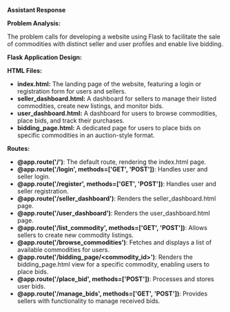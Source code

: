 **Assistant Response**

**Problem Analysis:**

The problem calls for developing a website using Flask to facilitate the sale of commodities with distinct seller and user profiles and enable live bidding.

**Flask Application Design:**

**HTML Files:**

* **index.html:** The landing page of the website, featuring a login or registration form for users and sellers.
* **seller_dashboard.html:** A dashboard for sellers to manage their listed commodities, create new listings, and monitor bids.
* **user_dashboard.html:** A dashboard for users to browse commodities, place bids, and track their purchases.
* **bidding_page.html:** A dedicated page for users to place bids on specific commodities in an auction-style format.

**Routes:**

* **@app.route('/')**: The default route, rendering the index.html page.
* **@app.route('/login', methods=['GET', 'POST'])**: Handles user and seller login.
* **@app.route('/register', methods=['GET', 'POST'])**: Handles user and seller registration.
* **@app.route('/seller_dashboard')**: Renders the seller_dashboard.html page.
* **@app.route('/user_dashboard')**: Renders the user_dashboard.html page.
* **@app.route('/list_commodity', methods=['GET', 'POST'])**: Allows sellers to create new commodity listings.
* **@app.route('/browse_commodities')**: Fetches and displays a list of available commodities for users.
* **@app.route('/bidding_page/<commodity_id>')**: Renders the bidding_page.html view for a specific commodity, enabling users to place bids.
* **@app.route('/place_bid', methods=['POST'])**: Processes and stores user bids.
* **@app.route('/manage_bids', methods=['GET', 'POST'])**: Provides sellers with functionality to manage received bids.